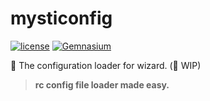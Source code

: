# mysticonfig
[![license](https://img.shields.io/github/license/gluons/mysticonfig.svg?style=flat-square)](./LICENSE)
[![Gemnasium](https://img.shields.io/gemnasium/gluons/mysticonfig.svg?style=flat-square)](https://gemnasium.com/github.com/gluons/mysticonfig)

🔮 The configuration loader for wizard. (🚧 WIP)

> **rc config file loader made easy.**
